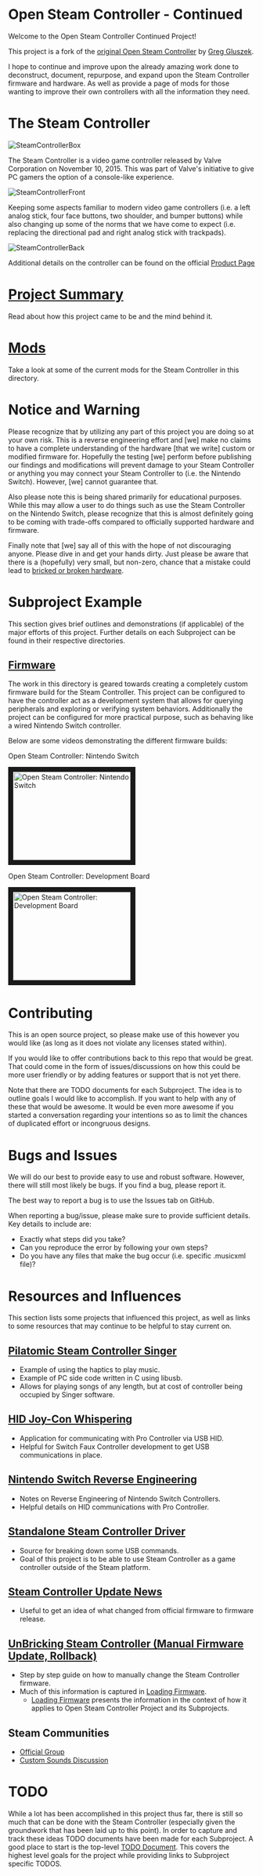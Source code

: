 # Open Steam Controller - Continued

Welcome to the Open Steam Controller Continued Project!

This project is a fork of the [original Open Steam Controller](https://github.com/greggersaurus/OpenSteamController) by [Greg Gluszek](https://github.com/greggersaurus).

I hope to continue and improve upon the already amazing work done to deconstruct, document,
repurpose, and expand upon the Steam Controller firmware and hardware. As well as
provide a page of mods for those wanting to improve their own controllers with all
the information they need.

# The Steam Controller

![SteamControllerBox](./img/SC-Box.jpg)

The Steam Controller is a video game controller released by Valve Corporation
on November 10, 2015. This was part of Valve's initiative to give PC gamers the
option of a console-like experience.

![SteamControllerFront](./img/SCFront.jpg)

Keeping some aspects familiar to modern video game controllers (i.e. a left analog stick,
four face buttons, two shoulder, and bumper buttons) while also changing up some of the
norms that we have come to expect (i.e. replacing the directional pad
and right analog stick with trackpads).

![SteamControllerBack](./img/SCBack.jpg)

Additional details on the controller can be found on the official
[Product Page](https://store.steampowered.com/app/353370/Steam_Controller/)

# [Project Summary](./ProjectSummary.md)

Read about how this project came to be and the mind behind it.

# [Mods](./Mods/)

Take a look at some of the current mods for the Steam Controller in this directory.

# Notice and Warning

Please recognize that by utilizing any part of this project you are doing so at
your own risk. This is a reverse engineering effort and [we] make no claims to
have a complete understanding of the hardware [that we write] custom or modified
firmware for. Hopefully the testing [we] perform before publishing our findings and
modifications will prevent damage to your Steam Controller or anything you may
connect your Steam Controller to (i.e. the Nintendo Switch). However, [we] cannot
guarantee that.

Also please note this is being shared primarily for educational purposes. While
this may allow a user to do things such as use the Steam Controller on the
Nintendo Switch, please recognize that this is almost definitely going to be
coming with trade-offs compared to officially supported hardware and firmware.

Finally note that [we] say all of this with the hope of not discouraging anyone.
Please dive in and get your hands dirty. Just please be aware that there is a
(hopefully) very small, but non-zero, chance that a mistake could lead to
[bricked or broken hardware](./LoadingFirmware.md).

# Subproject Example

This section gives brief outlines and demonstrations (if applicable) of the
major efforts of this project. Further details on each Subproject can
be found in their respective directories.

## [Firmware](./Firmware/)

The work in this directory is geared towards creating a completely custom firmware
build for the Steam Controller. This project can be configured to have the
controller act as a development system that allows for querying peripherals
and exploring or verifying system behaviors. Additionally the project can
be configured for more practical purpose, such as behaving like a wired
Nintendo Switch controller.

Below are some videos demonstrating the different firmware builds:

Open Steam Controller: Nintendo Switch

<a href="http://www.youtube.com/watch?feature=player_embedded&v=fT7ddPzb7A8
" target="_blank"><img src="http://img.youtube.com/vi/fT7ddPzb7A8/0.jpg" 
alt="Open Steam Controller: Nintendo Switch" width="240" height="180" border="10" /></a>

Open Steam Controller: Development Board

<a href="http://www.youtube.com/watch?feature=player_embedded&v=6n_3tYg0XP8
" target="_blank"><img src="http://img.youtube.com/vi/6n_3tYg0XP8/0.jpg" 
alt="Open Steam Controller: Development Board" width="240" height="180" border="10" /></a>

# Contributing

This is an open source project, so please make use of this however you would
like (as long as it does not violate any licenses stated within).

If you would like to offer contributions back to this repo that would be great.
That could come in the form of issues/discussions on how this could be more
user friendly or by adding features or support that is not yet there.

Note that there are TODO documents for each Subproject. The idea
is to outline goals I would like to accomplish. If you want to help with any of
these that would be awesome. It would be even more awesome if you started a
conversation regarding your intentions so as to limit the chances of duplicated
effort or incongruous designs.

# Bugs and Issues

We will do our best to provide easy to use and robust software. However, there
will still most likely be bugs. If you find a bug, please report it.

The best way to report a bug is to use the Issues tab on GitHub.

When reporting a bug/issue, please make sure to provide sufficient details. Key
details to include are:

* Exactly what steps did you take?
* Can you reproduce the error by following your own steps?
* Do you have any files that make the bug occur (i.e. specific .musicxml file)?

# Resources and Influences

This section lists some projects that influenced this project, as well as links
to some resources that may continue to be helpful to stay current on.

## [Pilatomic Steam Controller Singer](https://gitlab.com/Pilatomic/SteamControllerSinger)

* Example of using the haptics to play music.
* Example of PC side code written in C using libusb.
* Allows for playing songs of any length, but at cost of controller being occupied by Singer software.

## [HID Joy-Con Whispering](https://github.com/shinyquagsire23/HID-Joy-Con-Whispering)

* Application for communicating with Pro Controller via USB HID.
* Helpful for Switch Faux Controller development to get USB communications in place.

## [Nintendo Switch Reverse Engineering](https://github.com/dekuNukem/Nintendo_Switch_Reverse_Engineering)

* Notes on Reverse Engineering of Nintendo Switch Controllers.
* Helpful details on HID communications with Pro Controller.

## [Standalone Steam Controller Driver](https://github.com/ynsta/steamcontroller)

* Source for breaking down some USB commands.
* Goal of this project is to be able to use Steam Controller as a game controller outside of the Steam platform.

## [Steam Controller Update News](http://store.steampowered.com/news/?appids=353370)

* Useful to get an idea of what changed from official firmware to firmware release.

## [UnBricking Steam Controller (Manual Firmware Update, Rollback)](https://steamcommunity.com/sharedfiles/filedetails/?id=572740074)

* Step by step guide on how to manually change the Steam Controller firmware.
* Much of this information is captured in [Loading Firmware](./LoadingFirmware.md).
  * [Loading Firmware](./LoadingFirmware.md) presents the information in the context of how it applies to Open Steam Controller Project and its Subprojects.

## Steam Communities

* [Official Group](http://steamcommunity.com/games/353370#announcements/detail/901091250587237164)
* [Custom Sounds Discussion](https://steamcommunity.com/app/353370/discussions/0/458607699626517823/)

# TODO

While a lot has been accomplished in this project thus far, there is still so much that
can be done with the Steam Controller (especially given the groundwork that has
been laid up to this point). In order to capture and track these ideas TODO documents
have been made for each Subproject. A good place to start is the top-level
[TODO Document](./TODO.md). This covers the highest level goals for the project
while providing links to Subproject specific TODOS.
